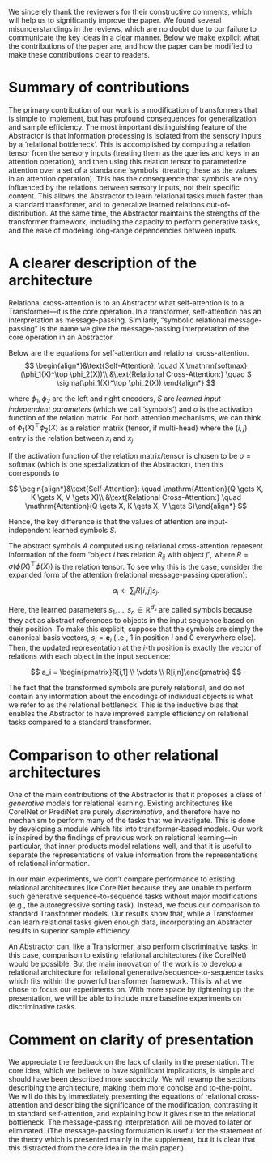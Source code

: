 

We sincerely thank the reviewers for their constructive comments, which will help us to significantly improve the paper. We found several misunderstandings in the reviews, which are no doubt due to our failure to communicate the key ideas in a clear manner. Below we make explicit what the contributions of the paper are, and how the paper can be modified to make these contributions clear to readers.

# Summary of contributions

The primary contribution of our work is a modification of transformers that is simple to implement, but has profound consequences for generalization and sample efficiency. The most important distinguishing feature of the Abstractor is that information processing is isolated from the sensory inputs by a ‘relational bottleneck’. This is accomplished by computing a relation tensor from the sensory inputs (treating them as the queries and keys in an attention operation), and then using this relation tensor to parameterize attention over a set of a standalone ‘symbols’ (treating these as the values in an attention operation). This has the consequence that symbols are only influenced by the relations between sensory inputs, not their specific content. This allows the Abstractor to learn relational tasks much faster than a standard transformer, and to generalize learned relations out-of-distribution. At the same time, the Abstractor maintains the strengths of the transformer framework, including the capacity to perform generative tasks, and the ease of modeling long-range dependencies between inputs.

# A clearer description of the architecture

Relational cross-attention is to an Abstractor what self-attention is to a Transformer—it is the core operation. In a transformer, self-attention has an interpretation as message-passing. Similarly, “symbolic relational message-passing” is the name we give the message-passing interpretation of the core operation in an Abstractor.

Below are the equations for self-attention and relational cross-attention.
$$
\begin{align*}&\text{Self-Attention}: \quad X \mathrm{softmax}(\phi_1(X)^\top \phi_2(X))\\ &\text{Relational Cross-Attention:} \quad S \sigma(\phi_1(X)^\top \phi_2(X)) \end{align*}
$$

where $\phi_1, \phi_2$ are the left and right encoders, $S$ are *learned input-independent parameters* (which we call ‘symbols’) and $\sigma$ is the activation function of the relation matrix. For both attention mechanisms, we can think of $\phi_1(X)^\top \phi_2(X)$ as a relation matrix (tensor, if multi-head) where the $(i,j)$ entry is the relation between $x_i$ and $x_j$.

If the activation function of the relation matrix/tensor is chosen to be $\sigma = \mathrm{softmax}$ (which is one specialization of the Abstractor), then this corresponds to

$$
\begin{align*}&\text{Self-Attention}: \quad \mathrm{Attention}(Q \gets X, K \gets X, V \gets X)\\ &\text{Relational Cross-Attention:} \quad \mathrm{Attention}(Q \gets X, K \gets X, V \gets S)\end{align*}
$$

Hence, the key difference is that the values of attention are input-independent learned symbols $S$. 

The abstract symbols $A$ computed using relational cross-attention represent information of the form “object $i$ has relation $R_{ij}$ with object $j$”, where $R = \sigma(\phi(X)^\top \phi(X))$ is the relation tensor. To see why this is the case, consider the expanded form of the attention (relational message-passing operation):

$$
a_i \gets \sum_{j} R[i,j] s_j.
$$

Here, the learned parameters $s_1, \ldots, s_n \in {\mathbb R}^{d_s}$ are called symbols because they act as abstract references to objects in the input sequence based on their position. To make this explicit, suppose that the symbols are simply the canonical basis vectors, $s_i = \mathbf{e}_i$ (i.e., 1 in position $i$ and 0 everywhere else). Then, the updated representation at the $i$-th position is exactly the vector of relations with each object in the input sequence:

$$
a_i = \begin{pmatrix}R[i,1] \\ \vdots \\ R[i,n]\end{pmatrix}
$$

The fact that the transformed symbols are purely relational, and do not contain any information about the encodings of individual objects is what we refer to as the relational bottleneck. This is the inductive bias that enables the Abstractor to have improved sample efficiency on relational tasks compared to a standard transformer.

# Comparison to other relational architectures

One of the main contributions of the Abstractor is that it proposes a class of *generative* models for relational learning. Existing architectures like CorelNet or PrediNet are purely *discriminative*, and therefore have no mechanism to perform many of the tasks that we investigate. This is done by developing a module which fits into transformer-based models. Our work is inspired by the findings of previous work on relational learning—in particular, that inner products model relations well, and that it is useful to separate the representations of value information from the representations of relational information.

In our main experiments, we don’t compare performance to existing relational architectures like CorelNet because they are unable to perform such generative sequence-to-sequence tasks without major modifications (e.g., the autoregressive sorting task). Instead, we focus our comparison to standard Transformer models. Our results show that, while a Transformer can learn relational tasks given enough data, incorporating an Abstractor results in superior sample efficiency.

An Abstractor can, like a Transformer, also perform discriminative tasks. In this case, comparison to existing relational architectures (like CorelNet) would be possible. But the main innovation of the work is to develop a relational architecture for relational generative/sequence-to-sequence tasks which fits within the powerful transformer framework. This is what we chose to focus our experiments on.  With more space by tightening up the presentation, we will be able to include more baseline experiments on discriminative tasks.

# Comment on clarity of presentation

We appreciate the feedback on the lack of clarity in the presentation.  The core idea, which we believe to have significant implications, is simple and should have been described more succinctly. We will revamp the sections describing the architecture, making them more concise and to-the-point. We will do this by immediately presenting the equations of relational cross-attention and describing the significance of the modification, contrasting it to standard self-attention, and explaining how it gives rise to the relational bottleneck. The message-passing interpretation will be moved to later or eliminated. (The message-passing formulation is useful for the statement of the theory which is presented mainly in the supplement, but it is clear that this distracted from the core idea in the main paper.)

